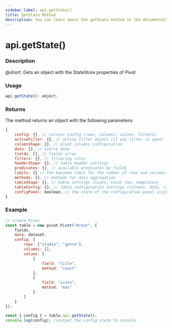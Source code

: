 ```yaml
---
sidebar_label: api.getState()
title: getState Method
description: You can learn about the getState method in the documentation of the DHTMLX JavaScript Pivot library. Browse developer guides and API reference, try out code examples and live demos, and download a free 30-day evaluation version of DHTMLX Pivot.
---
```


# api.getState()

### Description

@short: Gets an object with the StateStore properties of Pivot

### Usage

~~~jsx
api.getState(): object;
~~~

### Returns

The method returns an object with the following parameters:

~~~jsx
{
    config: {}, // current config (rows, columns, values, filters)
    activeFilter: {}, // active filter object (if any filter is open) 
    columnShape: {}, // pivot columns configuration
    data: [], // source data
    fields: [], // fields array
    filters: {}, // filtering rules
    headerShape: {}, // table header settings
    predicates: {}, // available predicates by fields
    limits: {} // the maximum limit for the number of rows and columns in the dataset
    methods: {}, // methods for data aggregation
    tableShape: {}, // table settings (sizes, total row, templates)
    tableConfig: {}, // table configuration settings (columns, data, sizes, tree mode, footer)
    configPanel: boolean, // the state of the configuration panel visibility 
}  
~~~

### Example

~~~jsx {21-22}
// create Pivot
const table = new pivot.Pivot("#root", {
    fields,
    data: dataset,
    config: {
        rows: ["studio", "genre"],
        columns: [],
        values: [
            {
                field: "title",
                method: "count"
            },
            {
                field: "score",
                method: "max"
            }
        ]
    }
});

const { config } = table.api.getState();
console.log(config); //output the config state to console
~~~
